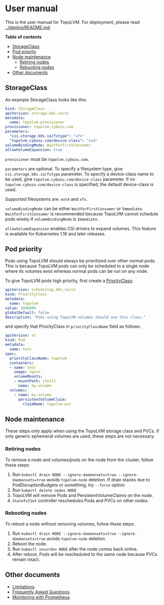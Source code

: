 User manual
===========

This is the user manual for TopoLVM.
For deployment, please read [../deploy/README.md](../deploy/README.md).

**Table of contents**

- [StorageClass](#storageclass)
- [Pod priority](#pod-priority)
- [Node maintenance](#node-maintenance)
  - [Retiring nodes](#retiring-nodes)
  - [Rebooting nodes](#rebooting-nodes)
- [Other documents](#other-documents)

StorageClass
------------

An example StorageClass looks like this:

```yaml
kind: StorageClass
apiVersion: storage.k8s.io/v1
metadata:
  name: topolvm-provisioner
provisioner: topolvm.cybozu.com
parameters:
  "csi.storage.k8s.io/fstype": "xfs"
  "topolvm.cybozu.com/device-class": "ssd"
volumeBindingMode: WaitForFirstConsumer
allowVolumeExpansion: true
```

`provisioner` must be `topolvm.cybozu.com`.

`parameters` are optional.
To specify a filesystem type, give `csi.storage.k8s.io/fstype` parameter.
To specify a device-class name to be used, give `topolvm.cybozu.com/device-class` parameter. 
If no `topolvm.cybozu.com/device-class` is specified, the default device-class is used.

Supported filesystems are: `ext4` and `xfs`.

`volumeBindingMode` can be either `WaitForFirstConsumer` or `Immediate`.
`WaitForFirstConsumer` is recommended because TopoLVM cannot schedule pods
wisely if `volumeBindingMode` is `Immediate`.

`allowVolumeExpansion` enables CSI drivers to expand volumes.
This feature is available for Kubernetes 1.16 and later releases.

Pod priority
------------

Pods using TopoLVM should always be prioritized over other normal pods.
This is because TopoLVM pods can only be scheduled to a single node where
its volumes exist whereas normal pods can be run on any node.

To give TopoLVM pods high priority, first create a [PriorityClass](https://kubernetes.io/docs/concepts/configuration/pod-priority-preemption/#priorityclass):

```yaml
apiVersion: scheduling.k8s.io/v1
kind: PriorityClass
metadata:
  name: topolvm
value: 1000000
globalDefault: false
description: "Pods using TopoLVM volumes should use this class."
```

and specify that PriorityClass in `priorityClassName` field as follows:

```yaml
apiVersion: v1
kind: Pod
metadata:
  name: test
spec:
  priorityClassName: topolvm
  containers:
  - name: test
    image: nginx
    volumeMounts:
    - mountPath: /test1
      name: my-volume
  volumes:
    - name: my-volume
      persistentVolumeClaim:
        claimName: topolvm-pvc
```

Node maintenance
----------------

These steps only apply when using the TopoLVM storage class and PVCs. If
only generic ephemeral volumes are used, these steps are not necessary.

### Retiring nodes

To remove a node and volumes/pods on the node from the cluster, follow these steps:

1. Run `kubectl drain NODE --ignore-daemonsets=true`.
    `--ignore-daemonsets=true` avoids `topolvm-node` deletion.
    If drain stacks due to PodDisruptionBudgets or something, try `--force` option.
2. Run `kubectl delete nodes NODE`
3. TopoLVM will remove Pods and PersistentVolumeClaims on the node.
4. `StatefulSet` controller reschedules Pods and PVCs on other nodes.

### Rebooting nodes

To reboot a node without removing volumes, follow these steps:

1. Run `kubectl drain NODE --ignore-daemonsets=true`
   `--ignore-daemonsets=true` avoids `topolvm-node` deletion.
2. Reboot the node.
3. Run `kubectl uncordon NODE` after the node comes back online.
4. After reboot, Pods will be rescheduled to the same node because PVCs remain intact.

Other documents
---------------

- [Limitations](limitations.md).
- [Frequently Asked Questions](faq.md).
- [Monitoring with Prometheus](prometheus.md).
